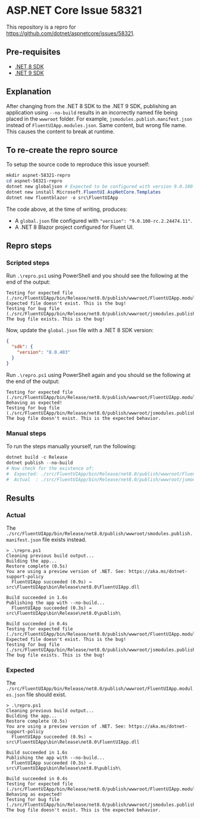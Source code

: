 # ASP.NET Core Issue 58321

This repository is a repro for <https://github.com/dotnet/aspnetcore/issues/58321>.

## Pre-requisites

* [.NET 8 SDK](https://dotnet.microsoft.com/download/dotnet/8.0)
* [.NET 9 SDK](https://dotnet.microsoft.com/download/dotnet/9.0)

## Explanation

After changing from the .NET 8 SDK to the .NET 9 SDK, publishing an application
using `--no-build` results in an incorrectly named file being placed in the
`wwwroot` folder. For example, `jsmodules.publish.manifest.json` instead of
`FluentUIApp.modules.json`. Same content, but wrong file name. This causes the
content to break at runtime.

## To re-create the repro source

To setup the source code to reproduce this issue yourself:

```powershell
mkdir aspnet-58321-repro
cd aspnet-58321-repro
dotnet new globaljson # Expected to be configured with version 9.0.100-rc.2.24474.11
dotnet new install Microsoft.FluentUI.AspNetCore.Templates
dotnet new fluentblazor -o src\FluentUIApp
```

The code above, at the time of writing, produces:

* A `global.json` file configured with `"version": "9.0.100-rc.2.24474.11"`.
* A .NET 8 Blazor project configured for Fluent UI.

## Repro steps

### Scripted steps

Run `.\repro.ps1` using PowerShell and you should see the following at the end
of the output:

```text
Testing for expected file (./src/FluentUIApp/bin/Release/net8.0/publish/wwwroot/FluentUIApp.modules.json):
Expected file doesn't exist. This is the bug!
Testing for bug file (./src/FluentUIApp/bin/Release/net8.0/publish/wwwroot/jsmodules.publish.manifest.json):
The bug file exists. This is the bug!
```

Now, update the `global.json` file with a .NET 8 SDK version:

```json
{
  "sdk": {
    "version": "8.0.403"
  }
}
```

Run `.\repro.ps1` using PowerShell again and you should se the following at the
end of the output:

```text
Testing for expected file (./src/FluentUIApp/bin/Release/net8.0/publish/wwwroot/FluentUIApp.modules.json):
Behaving as expected!
Testing for bug file (./src/FluentUIApp/bin/Release/net8.0/publish/wwwroot/jsmodules.publish.manifest.json):
The bug file doesn't exist. This is the expected behavior.
```

### Manual steps

To run the steps manually yourself, run the following:

```powershell
dotnet build -c Release
dotnet publish --no-build
# Now check for the existence of:
#  Expected: ./src/FluentUIApp/bin/Release/net8.0/publish/wwwroot/FluentUIApp.modules.json
#  Actual  : ./src/FluentUIApp/bin/Release/net8.0/publish/wwwroot/jsmodules.publish.manifest.json
```

## Results

### Actual

The `./src/FluentUIApp/bin/Release/net8.0/publish/wwwroot/smodules.publish.manifest.json` file exists instead.

```text
> .\repro.ps1
Cleaning previous build output...
Building the app...
Restore complete (0.5s)
You are using a preview version of .NET. See: https://aka.ms/dotnet-support-policy
  FluentUIApp succeeded (0.9s) → src\FluentUIApp\bin\Release\net8.0\FluentUIApp.dll

Build succeeded in 1.6s
Publishing the app with --no-build...
  FluentUIApp succeeded (0.3s) → src\FluentUIApp\bin\Release\net8.0\publish\

Build succeeded in 0.4s
Testing for expected file (./src/FluentUIApp/bin/Release/net8.0/publish/wwwroot/FluentUIApp.modules.json):
Expected file doesn't exist. This is the bug!
Testing for bug file (./src/FluentUIApp/bin/Release/net8.0/publish/wwwroot/jsmodules.publish.manifest.json):
The bug file exists. This is the bug!
```

### Expected

The `./src/FluentUIApp/bin/Release/net8.0/publish/wwwroot/FluentUIApp.modules.json` file should exist.

```text
> .\repro.ps1
Cleaning previous build output...
Building the app...
Restore complete (0.5s)
You are using a preview version of .NET. See: https://aka.ms/dotnet-support-policy
  FluentUIApp succeeded (0.9s) → src\FluentUIApp\bin\Release\net8.0\FluentUIApp.dll

Build succeeded in 1.6s
Publishing the app with --no-build...
  FluentUIApp succeeded (0.3s) → src\FluentUIApp\bin\Release\net8.0\publish\

Build succeeded in 0.4s
Testing for expected file (./src/FluentUIApp/bin/Release/net8.0/publish/wwwroot/FluentUIApp.modules.json):
Behaving as expected!
Testing for bug file (./src/FluentUIApp/bin/Release/net8.0/publish/wwwroot/jsmodules.publish.manifest.json):
The bug file doesn't exist. This is the expected behavior.
```
